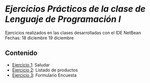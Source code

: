 # *Ejercicios Prácticos de la clase de Lenguaje de Programación I*

Ejercicios realizados en las clases desarrolladas con el IDE NetBean
Fechas:
18 diciembre
19 diciembre

## Contenido

- [Ejercicio 1](practica07/src/practica07/Saludar.java): Saludar 
- [Ejercicio 2](practica07/src/practica07/Registrar.java): Listado de productos
- [Ejercicio 3](practica08/src/practicaSwing/frmEncuesta.java): Formulario Encuesta
